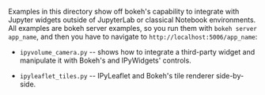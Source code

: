 Examples in this directory show off bokeh's capability to integrate with Jupyter widgets
outside of JupyterLab or classical Notebook environments. All examples are bokeh server
examples, so you run them with `bokeh server app_name`, and then you have to navigate
to `http://localhost:5006/app_name`:

* `ipyvolume_camera.py` -- shows how to integrate a third-party widget and manipulate it
with Bokeh's and IPyWidgets' controls.

* `ipyleaflet_tiles.py` -- IPyLeaflet and Bokeh's tile renderer side-by-side.
